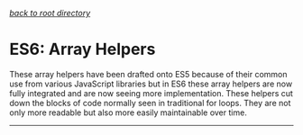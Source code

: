 *[back to root directory](https://github.com/Maumasi/Portfolio/tree/master)*

# ES6: Array Helpers

These array helpers have been drafted onto ES5 because of their common use from various JavaScript libraries but in ES6 these array helpers are now fully integrated and are now seeing more implementation. These helpers cut down the blocks of code normally seen in traditional for loops. They are not only more readable but also more easily maintainable over time.

---
